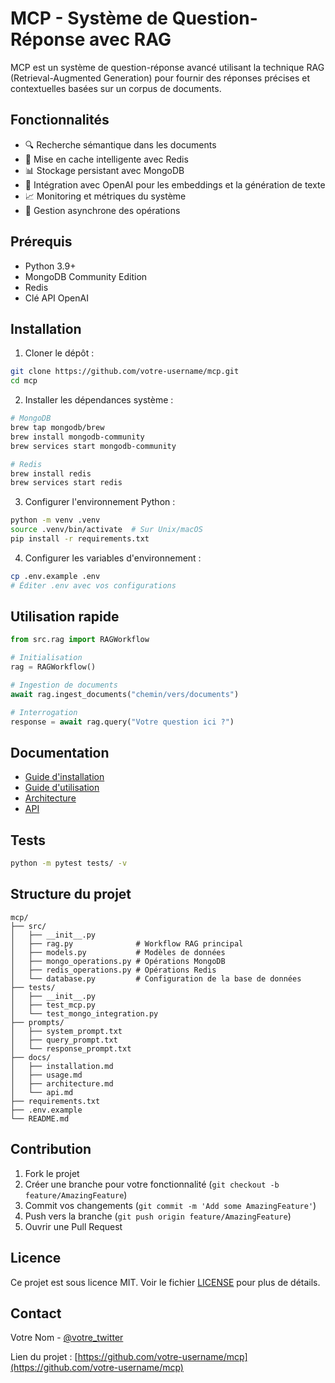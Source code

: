 # MCP - Système de Question-Réponse avec RAG

MCP est un système de question-réponse avancé utilisant la technique RAG (Retrieval-Augmented Generation) pour fournir des réponses précises et contextuelles basées sur un corpus de documents.

## Fonctionnalités

- 🔍 Recherche sémantique dans les documents
- 💾 Mise en cache intelligente avec Redis
- 📊 Stockage persistant avec MongoDB
- 🤖 Intégration avec OpenAI pour les embeddings et la génération de texte
- 📈 Monitoring et métriques du système
- 🔄 Gestion asynchrone des opérations

## Prérequis

- Python 3.9+
- MongoDB Community Edition
- Redis
- Clé API OpenAI

## Installation

1. Cloner le dépôt :
```bash
git clone https://github.com/votre-username/mcp.git
cd mcp
```

2. Installer les dépendances système :
```bash
# MongoDB
brew tap mongodb/brew
brew install mongodb-community
brew services start mongodb-community

# Redis
brew install redis
brew services start redis
```

3. Configurer l'environnement Python :
```bash
python -m venv .venv
source .venv/bin/activate  # Sur Unix/macOS
pip install -r requirements.txt
```

4. Configurer les variables d'environnement :
```bash
cp .env.example .env
# Éditer .env avec vos configurations
```

## Utilisation rapide

```python
from src.rag import RAGWorkflow

# Initialisation
rag = RAGWorkflow()

# Ingestion de documents
await rag.ingest_documents("chemin/vers/documents")

# Interrogation
response = await rag.query("Votre question ici ?")
```

## Documentation

- [Guide d'installation](docs/installation.md)
- [Guide d'utilisation](docs/usage.md)
- [Architecture](docs/architecture.md)
- [API](docs/api.md)

## Tests

```bash
python -m pytest tests/ -v
```

## Structure du projet

```
mcp/
├── src/
│   ├── __init__.py
│   ├── rag.py              # Workflow RAG principal
│   ├── models.py           # Modèles de données
│   ├── mongo_operations.py # Opérations MongoDB
│   ├── redis_operations.py # Opérations Redis
│   └── database.py         # Configuration de la base de données
├── tests/
│   ├── __init__.py
│   ├── test_mcp.py
│   └── test_mongo_integration.py
├── prompts/
│   ├── system_prompt.txt
│   ├── query_prompt.txt
│   └── response_prompt.txt
├── docs/
│   ├── installation.md
│   ├── usage.md
│   ├── architecture.md
│   └── api.md
├── requirements.txt
├── .env.example
└── README.md
```

## Contribution

1. Fork le projet
2. Créer une branche pour votre fonctionnalité (`git checkout -b feature/AmazingFeature`)
3. Commit vos changements (`git commit -m 'Add some AmazingFeature'`)
4. Push vers la branche (`git push origin feature/AmazingFeature`)
5. Ouvrir une Pull Request

## Licence

Ce projet est sous licence MIT. Voir le fichier [LICENSE](LICENSE) pour plus de détails.

## Contact

Votre Nom - [@votre_twitter](https://twitter.com/votre_twitter)

Lien du projet : [https://github.com/votre-username/mcp](https://github.com/votre-username/mcp)

